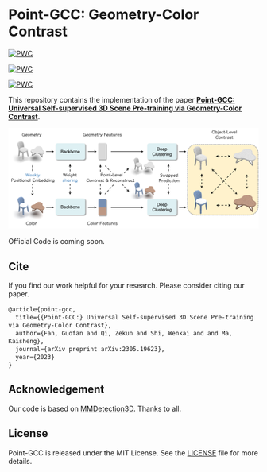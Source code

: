 # Point-GCC: Geometry-Color Contrast

[![PWC](https://img.shields.io/endpoint.svg?url=https://paperswithcode.com/badge/point-gcc-universal-self-supervised-3d-scene/3d-object-detection-on-s3dis)](https://paperswithcode.com/sota/3d-object-detection-on-s3dis?p=point-gcc-universal-self-supervised-3d-scene)

[![PWC](https://img.shields.io/endpoint.svg?url=https://paperswithcode.com/badge/point-gcc-universal-self-supervised-3d-scene/3d-object-detection-on-sun-rgbd-val)](https://paperswithcode.com/sota/3d-object-detection-on-sun-rgbd-val?p=point-gcc-universal-self-supervised-3d-scene)

[![PWC](https://img.shields.io/endpoint.svg?url=https://paperswithcode.com/badge/point-gcc-universal-self-supervised-3d-scene/3d-object-detection-on-scannetv2)](https://paperswithcode.com/sota/3d-object-detection-on-scannetv2?p=point-gcc-universal-self-supervised-3d-scene)

This repository contains the implementation of the paper [**Point-GCC: Universal Self-supervised 3D Scene Pre-training via Geometry-Color Contrast**](https://arxiv.org/abs/2305.19623).

![paper](./fig/overview.png)

Official Code is coming soon. 

## Cite

If you find our work helpful for your research. Please consider citing our paper.

```
@article{point-gcc,
  title={{Point-GCC:} Universal Self-supervised 3D Scene Pre-training via Geometry-Color Contrast},
  author={Fan, Guofan and Qi, Zekun and Shi, Wenkai and and Ma, Kaisheng},
  journal={arXiv preprint arXiv:2305.19623},
  year={2023}
}
```

## Acknowledgement

Our code is based on [MMDetection3D](https://github.com/open-mmlab/mmdetection3d/). Thanks to all.

## License

Point-GCC is released under the MIT License. See the [LICENSE](./LICENSE) file for more details.
